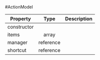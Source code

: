 #ActionModel

| Property |      Type     |  Description |
|----------|:-------------:|-------------:|
| constructor |  |              |
| items | array |              |
| manager | reference |              |
| shortcut | reference |              |
